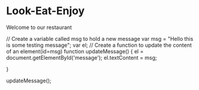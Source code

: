 <!DOCTYPE html>
<html lang="en">
<head>
    <meta charset="UTF-8">
    <meta http-equiv="X-UA-Compatible" content="IE=edge">
    <meta name="viewport" content="width=
    , initial-scale=1.0">
    <title>Vietnamese Restaurant</title>

</head>
<body>
    <h1>Look-Eat-Enjoy</h1>
    <div id="message">Welcome to our restaurant</div>
    <script src="js/basic-function.js"></script>
</body>
</html>


// Create a variable called msg to hold a new message
var msg = "Hello this is some testing message";
var el;
// Create a function to update the content of an element(id=msg)
function updateMessage() {
    el = document.getElementById('message');
    el.textContent = msg;

    
}

updateMessage();

